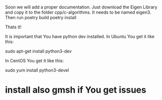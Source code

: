 Soon we will add a proper documentation.
Just download the Eigen Library and copy it to the folder cpp/c-algorithms.
It needs to be named eigen3.
Then run 
poetry build
poetry install

Thats it!

It is important that You have python dev installed. In Ubuntu You get it like this:

sudo apt-get install python3-dev

In CentOS You get it like this:

sudo yum install python3-devel

# install also gmsh if You get issues

